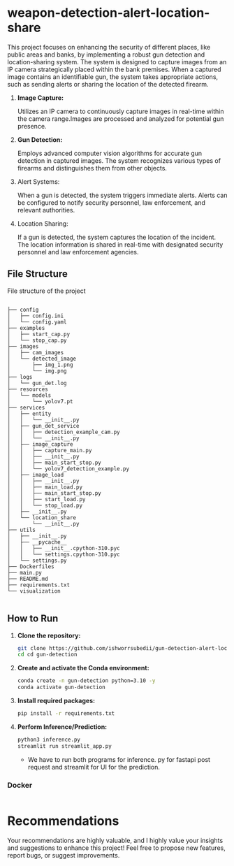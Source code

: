 # weapon-detection-alert-location-share
This project focuses on enhancing the security of different places, like public areas and banks, by implementing a robust gun detection and location-sharing system. The system is designed to capture images from an IP camera strategically placed within the bank premises. When a captured image contains an identifiable gun, the system takes appropriate actions, such as sending alerts or sharing the location of the detected firearm.


1. **Image Capture:**

    Utilizes an IP camera to continuously capture images in real-time within the camera range.Images are processed and analyzed for potential gun presence.

2. **Gun Detection:**

    Employs advanced computer vision algorithms for accurate gun detection in captured images.
  The system recognizes various types of firearms and distinguishes them from other objects. 
3. Alert Systems:

    When a gun is detected, the system triggers immediate alerts.
Alerts can be configured to notify security personnel, law enforcement, and relevant authorities.
4. Location Sharing:

    If a gun is detected, the system captures the location of the incident.
The location information is shared in real-time with designated security personnel and law enforcement agencies.
## File Structure
File structure of the project

```commandline

├── config
│   ├── config.ini
│   └── config.yaml
├── examples
│   ├── start_cap.py
│   └── stop_cap.py
├── images
│   ├── cam_images
│   └── detected_image
│       ├── img_1.png
│       └── img.png
├── logs
│   └── gun_det.log
├── resources
│   └── models
│       └── yolov7.pt
├── services
│   ├── entity
│   │   └── __init__.py
│   ├── gun_det_service
│   │   ├── detection_example_cam.py
│   │   └── __init__.py
│   ├── image_capture
│   │   ├── capture_main.py
│   │   ├── __init__.py
│   │   ├── main_start_stop.py
│   │   └── yolov7_detection_example.py
│   ├── image_load
│   │   ├── __init__.py
│   │   ├── main_load.py
│   │   ├── main_start_stop.py
│   │   ├── start_load.py
│   │   └── stop_load.py
│   ├── __init__.py
│   └── location_share
│       └── __init__.py
├── utils
│   ├── __init__.py
│   ├── __pycache__
│   │   ├── __init__.cpython-310.pyc
│   │   └── settings.cpython-310.pyc
│   └── settings.py
├── Dockerfiles
├── main.py
├── README.md
├── requirements.txt
└── visualization


```




## How to Run

1. **Clone the repository:**
    ```bash
    git clone https://github.com/ishworrsubedii/gun-detection-alert-location-share.git
    cd cd gun-detection
    ```

2. **Create and activate the Conda environment:**
    ```bash
    conda create -n gun-detection python=3.10 -y
    conda activate gun-detection
    ```

3. **Install required packages:**
    ```bash
    pip install -r requirements.txt
    ```

4. **Perform Inference/Prediction:**
    ```bash
    python3 inference.py
    streamlit run streamlit_app.py
    ```
   - We have to run both programs for inference. py for fastapi post request and streamlit for UI for the prediction.


### Docker
```commandline
```

# Recommendations
Your recommendations are highly valuable, and I highly value your insights and suggestions to enhance this project! Feel free to propose new features, report bugs, or suggest improvements.